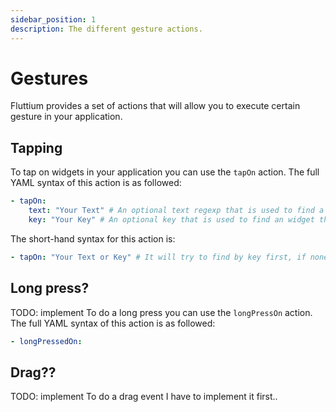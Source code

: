 ```yaml
---
sidebar_position: 1
description: The different gesture actions.
---
```


# Gestures

Fluttium provides a set of actions that will allow you to execute certain gesture in your 
application.

## Tapping

To tap on widgets in your application you can use the `tapOn` action. The full YAML syntax of this 
action is as followed:

```yaml
- tapOn:
    text: "Your Text" # An optional text regexp that is used to find a widget by semantic labels and visible text
    key: "Your Key" # An optional key that is used to find an widget that has the given key
```

The short-hand syntax for this action is:

```yaml
- tapOn: "Your Text or Key" # It will try to find by key first, if none is found it will try semantic labels and visible text
```

## Long press?

TODO: implement
To do a long press you can use the `longPressOn` action. The full YAML syntax of this action is as 
followed:

```yaml
- longPressedOn:
```

## Drag??

TODO: implement
To do a drag event I have to implement it first..